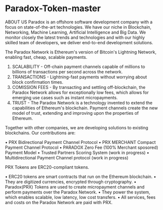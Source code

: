 # Paradox-Token-master
ABOUT  US
Paradox is an offshore software development company with a focus on state-of-the-art technologies. We have our niche in Blockchain, Networking, Machine Learning, Artificial Intelligence and Big Data. We monitor closely the latest trends and technologies and with our highly skilled team of developers, we deliver end-to-end development solutions. 


The Paradox Network is Ethereum's version of Bitcoin's Lightning Network, enabling fast, cheap, scalable payments.
 

1.	SCALABILITY - Off-chain payment channels capable of millions to billions of transactions per second across the network.
2. TRANSACTIONS - Lightning-fast payments without worrying about block confirmation times.
3.	COMISSION FEES - By transacting and settling off-blockchain, the Paradox Network allows for exceptionally low fees, which allows for emerging use cases such as instant micropayments.
4.	TRUST - The Paradox Network is a technology invented to extend the capabilities of Ethereum's blockchain. Payment channels create the new model of trust, extending and improving upon the properties of Ethereum.

Together with other companies, we are developing solutions to existing blockchains. Our contributions are:
 

•	PRX Bidirectional Payment Channel Protocol
•	PRX MERCHANT Compact Payment Channel Protocol
•	PARADOX Zero Fee (100% Merchant sposored) Payment Model
• Trusted Partners Scoring System (work in progress)
• Multidirectional Payment Channel protocol (work in progress)

PRX Tokens are ERC20-compliant tokens.
 

•	ERC20 tokens are smart contracts that run on the Ethereum blockchain.
•	They are digitized currencies, encrypted through cryptography.
•	Paradox(PRX) Tokens are used to create micropayment channels and perform payments over the Paradox Network.
•	They power the system, which enables scalable, low latency, low cost transfers.
•	All services, fees and costs on the Paradox Network are paid with PRX.
